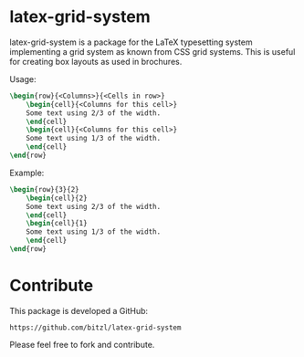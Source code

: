 latex-grid-system
=================

latex-grid-system is a package for the LaTeX typesetting system implementing a grid system as known from CSS grid systems. This is useful for creating box layouts as used in brochures.

Usage:

```latex
\begin{row}{<Columns>}{<Cells in row>}
    \begin{cell}{<Columns for this cell>}
    Some text using 2/3 of the width.
    \end{cell}
    \begin{cell}{<Columns for this cell>}
    Some text using 1/3 of the width.
    \end{cell}
\end{row}
```


Example:

```latex
\begin{row}{3}{2}
    \begin{cell}{2}
    Some text using 2/3 of the width.
    \end{cell}
    \begin{cell}{1}
    Some text using 1/3 of the width.
    \end{cell}
\end{row}
````

Contribute
==========

This package is developed a GitHub:

	https://github.com/bitzl/latex-grid-system

Please feel free to fork and contribute.